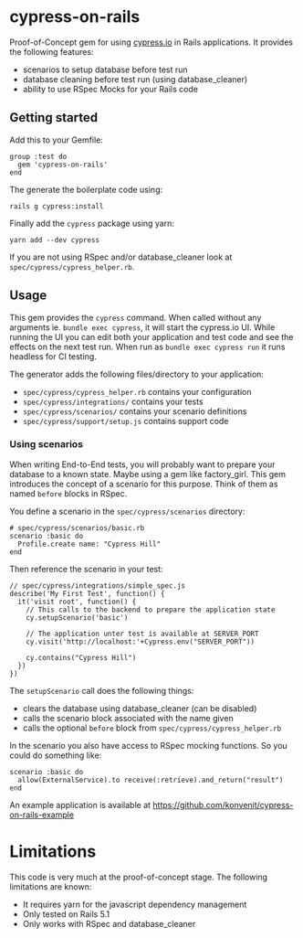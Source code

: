 # cypress-on-rails

Proof-of-Concept gem for using [cypress.io](http://github.com/cypress-io/) in Rails applications. It provides the following features:
* scenarios to setup database before test run
* database cleaning before test run (using database_cleaner)
* ability to use RSpec Mocks for your Rails code

## Getting started

Add this to your Gemfile:
```
group :test do
  gem 'cypress-on-rails'
end
```

The generate the boilerplate code using:
```
rails g cypress:install
```

Finally add the `cypress` package using yarn:
```
yarn add --dev cypress
```

If you are not using RSpec and/or database_cleaner look at `spec/cypress/cypress_helper.rb`.

## Usage

This gem provides the `cypress` command. When called without any arguments ie. `bundle exec cypress`, it will start the cypress.io UI. While running the UI you can edit both your application and test code and see the effects on the next test run. When run as `bundle exec cypress run` it runs headless for CI testing.

The generator adds the following files/directory to your application:
* `spec/cypress/cypress_helper.rb` contains your configuration
* `spec/cypress/integrations/` contains your tests
* `spec/cypress/scenarios/` contains your scenario definitions
* `spec/cypress/support/setup.js` contains support code

### Using scenarios

When writing End-to-End tests, you will probably want to prepare your database to a known state. Maybe using a gem like factory_girl. This gem introduces the concept of a scenario for this purpose. Think of them as named `before` blocks in RSpec.

You define a scenario in the `spec/cypress/scenarios` directory:
```
# spec/cypress/scenarios/basic.rb
scenario :basic do
  Profile.create name: "Cypress Hill"
end
```

Then reference the scenario in your test:
```
// spec/cypress/integrations/simple_spec.js
describe('My First Test', function() {
  it('visit root', function() {
    // This calls to the backend to prepare the application state
    cy.setupScenario('basic')

    // The application unter test is available at SERVER_PORT
    cy.visit('http://localhost:'+Cypress.env("SERVER_PORT"))

    cy.contains("Cypress Hill")
  })
})
```

The `setupScenario` call does the following things:
* clears the database using database_cleaner (can be disabled)
* calls the scenario block associated with the name given
* calls the optional `before` block from `spec/cypress/cypress_helper.rb`

In the scenario you also have access to RSpec mocking functions. So you could do something like:
```
scenario :basic do
  allow(ExternalService).to receive(:retrieve).and_return("result")
end
```

An example application is available at https://github.com/konvenit/cypress-on-rails-example

# Limitations
This code is very much at the proof-of-concept stage. The following limitations are known:
* It requires yarn for the javascript dependency management
* Only tested on Rails 5.1
* Only works with RSpec and database_cleaner
